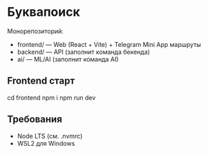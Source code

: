 # Буквапоиск

Монорепозиторий:
- frontend/ — Web (React + Vite) + Telegram Mini App маршруты
- backend/  — API (заполнит команда бекенда)
- ai/       — ML/AI (заполнит команда AI)

## Frontend старт
cd frontend
npm i
npm run dev

## Требования
- Node LTS (см. .nvmrc)
- WSL2 для Windows
